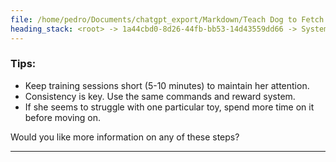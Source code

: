 ```yaml
---
file: /home/pedro/Documents/chatgpt_export/Markdown/Teach Dog to Fetch Toys.md
heading_stack: <root> -> 1a44cbd0-8d26-44fb-bb53-14d43559dd66 -> System -> 87f5ef7a-78c0-4353-8196-cd12c4835275 -> System -> aaa2e89e-6d1e-4d01-b369-c82456f9d5c6 -> User -> 21867efe-1037-4c2e-bef2-b1381b57d3b6 -> Assistant -> What You'll Need: -> Steps: -> 1. Introduction of the Toy -> 2. Reinforce the Name -> 3. Test Name Recognition -> 4. Adding More Toys -> 5. Generalize the Behavior -> Tips:
---
```

### Tips:
- Keep training sessions short (5-10 minutes) to maintain her attention.
- Consistency is key. Use the same commands and reward system.
- If she seems to struggle with one particular toy, spend more time on it before moving on.

Would you like more information on any of these steps?

---
